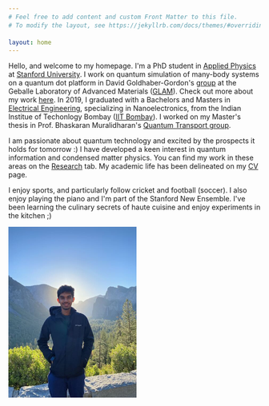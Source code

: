 ```yaml
---
# Feel free to add content and custom Front Matter to this file.
# To modify the layout, see https://jekyllrb.com/docs/themes/#overriding-theme-defaults

layout: home
---
```


Hello, and welcome to my homepage. I'm a PhD student in [Applied Physics](http://appliedphysics.stanford.edu) at [Stanford University](http://stanford.edu). I work on quantum simulation of many-body systems on a quantum dot platform in David Goldhaber-Gordon's [group](http://ggg.stanford.edu) at the Geballe Laboratory of Advanced Materials ([GLAM](http://glam.stanford.edu)). Check out more about my work [here](http://praveen5.github.io/research/). In 2019, I graduated with a Bachelors and Masters in [Electrical Engineering](http://www.ee.iitb.ac.in/), specializing in Nanoelectronics, from the Indian Institue of Techonlogy Bombay ([IIT Bombay](http://iitb.ac.in)). I worked on my Master's thesis in Prof. Bhaskaran Muralidharan's [Quantum Transport group](http://www.ee.iitb.ac.in/bmwebpage).  

I am passionate about quantum technology and excited by the prospects it holds for tomorrow :)  I have developed a keen interest in quantum information and condensed matter physics. You can find my work in these areas on the [Research](http://praveen5.github.io/research/) tab. My academic life has been delineated on my [CV](http://praveen5.github.io/resume/) page. 

I enjoy sports, and particularly follow cricket and football (soccer). I also enjoy playing the piano and I'm part of the Stanford New Ensemble. I've been learning the culinary secrets of haute cuisine and enjoy experiments in the kitchen ;) 

[//]: <The blurring borders of the scientific and spiritual world has caught my interest. I actively participate in [Ekatva Gita](https://twitter.com/ekatvagita) workshops, organized by [Sri Balagopal Ramachandran](https://www.linkedin.com/in/balagopal-ramachandran-5a42262/), a venerable teacher at the [Oneness University](http://www.sri-ammabhagavan.org).>  


<img src="/IMG_7902.jpeg" ALIGN = "CENTRE" width="256" title="at Herr Bolzmann's grave, Vienna Central Crematory (Wien Zentralfiredhoff)">
